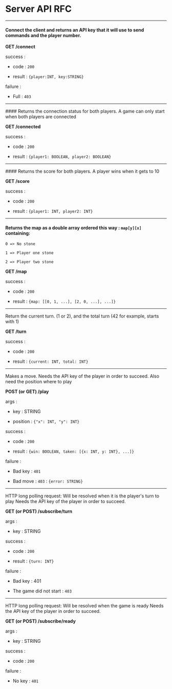 # Server API RFC

----------

#### Connect the client and returns an API key that it will use to send commands and the player number.

**GET /connect**

success :

* code : `200`

* result : `{player:INT, key:STRING}`

failure :

* Full : `403`

----------

#### Returns the connection status for both players. A game can only start when both players are connected


**GET /connected**

success :

* code : `200`

* result : `{player1: BOOLEAN, player2: BOOLEAN}`


----------

#### Returns the score for both players. A player wins when it gets to 10


**GET /score**

success :

* code : `200`

* result : `{player1: INT, player2: INT}`


----------


#### Returns the map as a double array ordered this way : `map[y][x]` containing:

```
0 => No stone

1 => Player one stone

2 => Player two stone
```


**GET /map**

success :

* code : `200`

* result : `{map: [[0, 1, ...], [2, 0, ...], ...]}`


----------

Return the current turn. (1 or 2), and the total turn (42 for example, starts with 1)


**GET /turn**

success :

* code : `200`

* result : `{current: INT, total: INT}`


----------

Makes a move. Needs the API key of the player in order to succeed.
Also need the position where to play


**POST (or GET) /play**

args :

* key : STRING

* position : `{"x": INT, "y": INT}`

success :

* code : `200`

* result : `{win: BOOLEAN, taken: [{x: INT, y: INT}, ...]}`

failure :

* Bad key : `401`

* Bad move : `403` : `{error: STRING}`


----------

HTTP long polling request:
Will be resolved when it is the player's turn to play
Needs the API key of the player in order to succeed.


**GET (or POST) /subscribe/turn**

args :

* key : STRING

success :

* code : `200`

* result : `{turn: INT}`

failure :

* Bad key : 401

* The game did not start : `403`


----------

HTTP long polling request:
Will be resolved when the game is ready
Needs the API key of the player in order to succeed.


**GET (or POST) /subscribe/ready**

args :

* key : STRING

success :

* code : `200`

failure :

* No key : `401`
